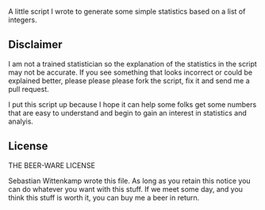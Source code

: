 A little script I wrote to generate some simple statistics based on a list of integers.

## Disclaimer

I am not a trained statistician so the explanation of the statistics in the script may not be accurate. If you see something that looks incorrect or could be explained better, please please please fork the script, fix it and send me a pull request.

I put this script up because I hope it can help some folks get some numbers that are easy to understand and begin to gain an interest in statistics and analyis.

## License

THE BEER-WARE LICENSE

Sebastian Wittenkamp wrote this file. As long as you retain this notice you
can do whatever you want with this stuff. If we meet some day, and you think
this stuff is worth it, you can buy me a beer in return.

